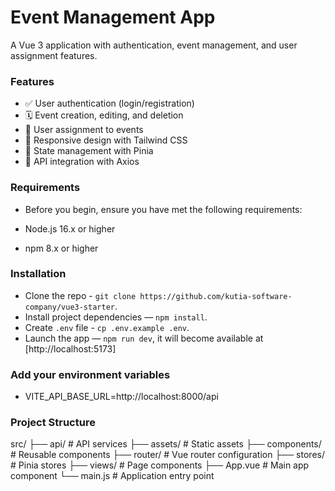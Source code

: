 
# Event Management App

A Vue 3 application with authentication, event management, and user assignment features.

### Features

- ✅ User authentication (login/registration)
- 🗓️ Event creation, editing, and deletion
- 👥 User assignment to events
- 📱 Responsive design with Tailwind CSS
- 🏪 State management with Pinia
- 🔌 API integration with Axios


### Requirements

- Before you begin, ensure you have met the following requirements:

- Node.js 16.x or higher
- npm 8.x or higher

### Installation

- Clone the repo - `git clone https://github.com/kutia-software-company/vue3-starter`.
- Install project dependencies — `npm install`.
- Create `.env` file - `cp .env.example .env`.
- Launch the app — `npm run dev`, it will become available at [http://localhost:5173]


### Add your environment variables

- VITE_API_BASE_URL=http://localhost:8000/api

### Project Structure

src/
├── api/               # API services
├── assets/            # Static assets
├── components/        # Reusable components
├── router/            # Vue router configuration
├── stores/            # Pinia stores
├── views/             # Page components
├── App.vue            # Main app component
└── main.js            # Application entry point
